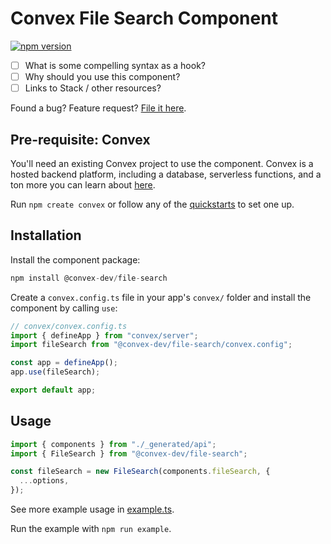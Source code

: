 # Convex File Search Component

[![npm version](https://badge.fury.io/js/@convex-dev%2Ffile-search.svg)](https://badge.fury.io/js/@convex-dev%2Ffile-search)

<!-- START: Include on https://convex.dev/components -->

- [ ] What is some compelling syntax as a hook?
- [ ] Why should you use this component?
- [ ] Links to Stack / other resources?

Found a bug? Feature request? [File it here](https://github.com/get-convex/file-search/issues).

## Pre-requisite: Convex

You'll need an existing Convex project to use the component.
Convex is a hosted backend platform, including a database, serverless functions,
and a ton more you can learn about [here](https://docs.convex.dev/get-started).

Run `npm create convex` or follow any of the [quickstarts](https://docs.convex.dev/home) to set one up.

## Installation

Install the component package:

```ts
npm install @convex-dev/file-search
```

Create a `convex.config.ts` file in your app's `convex/` folder and install the component by calling `use`:

```ts
// convex/convex.config.ts
import { defineApp } from "convex/server";
import fileSearch from "@convex-dev/file-search/convex.config";

const app = defineApp();
app.use(fileSearch);

export default app;
```

## Usage

```ts
import { components } from "./_generated/api";
import { FileSearch } from "@convex-dev/file-search";

const fileSearch = new FileSearch(components.fileSearch, {
  ...options,
});
```

See more example usage in [example.ts](./example/convex/example.ts).

Run the example with `npm run example`.
<!-- END: Include on https://convex.dev/components -->
